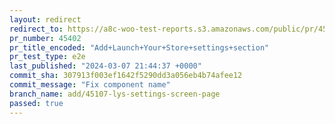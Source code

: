 ```yaml
---
layout: redirect
redirect_to: https://a8c-woo-test-reports.s3.amazonaws.com/public/pr/45402/e2e/index.html
pr_number: 45402
pr_title_encoded: "Add+Launch+Your+Store+settings+section"
pr_test_type: e2e
last_published: "2024-03-07 21:44:37 +0000"
commit_sha: 307913f003ef1642f5290dd3a056eb4b74afee12
commit_message: "Fix component name"
branch_name: add/45107-lys-settings-screen-page
passed: true
---
```

